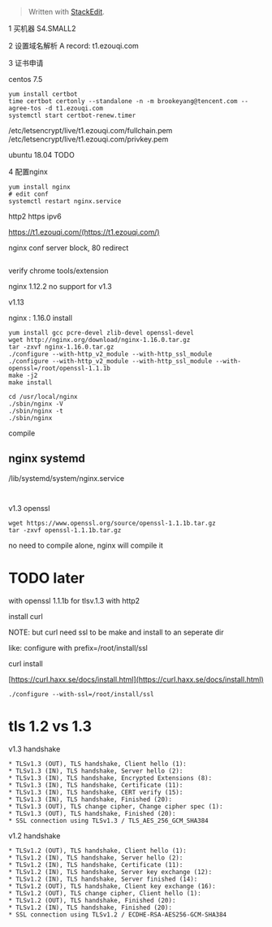 


> Written with [StackEdit](https://stackedit.io/).


1 买机器
S4.SMALL2

2 设置域名解析
A record: t1.ezouqi.com

3 证书申请

centos 7.5
```
yum install certbot
time certbot certonly --standalone -n -m brookeyang@tencent.com --agree-tos -d t1.ezouqi.com
systemctl start certbot-renew.timer
```
/etc/letsencrypt/live/t1.ezouqi.com/fullchain.pem
/etc/letsencrypt/live/t1.ezouqi.com/privkey.pem


ubuntu 18.04
TODO

4 配置nginx
```
yum install nginx
# edit conf
systemctl restart nginx.service
```
http2
https
ipv6

https://t1.ezouqi.com/(https://t1.ezouqi.com/)

nginx conf server block, 80 redirect
```
```

verify chrome tools/extension

nginx 1.12.2 no support for v1.3

v1.13


nginx : 1.16.0 install
```
yum install gcc pcre-devel zlib-devel openssl-devel
wget http://nginx.org/download/nginx-1.16.0.tar.gz
tar -zxvf nginx-1.16.0.tar.gz
./configure --with-http_v2_module --with-http_ssl_module
./configure --with-http_v2_module --with-http_ssl_module --with-openssl=/root/openssl-1.1.1b
make -j2
make install

cd /usr/local/nginx
./sbin/nginx -V
./sbin/nginx -t
./sbin/nginx
```
compile

## nginx systemd
 /lib/systemd/system/nginx.service
```
 
```




v1.3 openssl

```
wget https://www.openssl.org/source/openssl-1.1.1b.tar.gz
tar -zxvf openssl-1.1.1b.tar.gz
```
no need to compile alone, nginx will compile it

# TODO later
with openssl 1.1.1b for tlsv.1.3
with http2

install curl 

NOTE: but curl need ssl to be make and install to an seperate dir

like: configure with prefix=/root/install/ssl

curl install


[https://curl.haxx.se/docs/install.html](https://curl.haxx.se/docs/install.html)

```
./configure --with-ssl=/root/install/ssl

```

# tls 1.2 vs 1.3
v1.3 handshake
```
* TLSv1.3 (OUT), TLS handshake, Client hello (1):
* TLSv1.3 (IN), TLS handshake, Server hello (2):
* TLSv1.3 (IN), TLS handshake, Encrypted Extensions (8):
* TLSv1.3 (IN), TLS handshake, Certificate (11):
* TLSv1.3 (IN), TLS handshake, CERT verify (15):
* TLSv1.3 (IN), TLS handshake, Finished (20):
* TLSv1.3 (OUT), TLS change cipher, Change cipher spec (1):
* TLSv1.3 (OUT), TLS handshake, Finished (20):
* SSL connection using TLSv1.3 / TLS_AES_256_GCM_SHA384

```

v1.2 handshake
```
* TLSv1.2 (OUT), TLS handshake, Client hello (1):
* TLSv1.2 (IN), TLS handshake, Server hello (2):
* TLSv1.2 (IN), TLS handshake, Certificate (11):
* TLSv1.2 (IN), TLS handshake, Server key exchange (12):
* TLSv1.2 (IN), TLS handshake, Server finished (14):
* TLSv1.2 (OUT), TLS handshake, Client key exchange (16):
* TLSv1.2 (OUT), TLS change cipher, Client hello (1):
* TLSv1.2 (OUT), TLS handshake, Finished (20):
* TLSv1.2 (IN), TLS handshake, Finished (20):
* SSL connection using TLSv1.2 / ECDHE-RSA-AES256-GCM-SHA384
```
<!--stackedit_data:
eyJoaXN0b3J5IjpbMTk3OTQxODgwNiwtMjAxNzQyMjYyOSwxOD
k5MTkyMTA3LDExNzI4MDUxNzUsLTg5OTgyNTAwMyw0MTkyMzUz
MTcsLTE3NDkxMzAwNiw1NzQxMTE2NTMsLTE3ODI4ODgyODEsOT
g2NDA0NjYsMTQ2NzA1MDQyOSwxNDAyNzQxMjQyLC0yMTU4NzY2
NzMsLTE5NTcyMjUzMzEsLTE2NjMzMDA2NDYsMjIzMDgyNDYxLD
E1NTY1MTk5MTIsLTg0NzAwMDkxNiwyMTAyMjExMjIxLC0yNjc2
OTU1NjhdfQ==
-->
